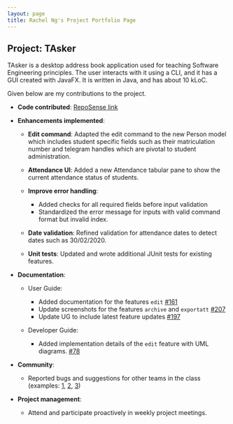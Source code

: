 ```yaml
---
layout: page
title: Rachel Ng's Project Portfolio Page
---
```


## Project: TAsker

TAsker is a desktop address book application used for teaching Software Engineering principles. The user interacts with it using a CLI, and it has a GUI created with JavaFX. It is written in Java, and has about 10 kLoC.

Given below are my contributions to the project.

- **Code contributed**: [RepoSense link](https://nus-cs2103-ay2021s1.github.io/tp-dashboard/#breakdown=true&search=rnmy)

- **Enhancements implemented**:
    
    - **Edit command**: Adapted the edit command to the new Person model which includes student specific fields such as their matriculation number and telegram handles which are pivotal to student administration.
          
    - **Attendance UI**: Added a new Attendance tabular pane to show the current attendance status of students.
    
    - **Improve error handling**: 
    
        - Added checks for all required fields before input validation
        - Standardized the error message for inputs with valid command format but invalid index.
    
    - **Date validation**: Refined validation for attendance dates to detect dates such as 30/02/2020. 

    - **Unit tests**: Updated and wrote additional JUnit tests for existing features.

- **Documentation**:
  
    - User Guide:
    
        - Added documentation for the features `edit` [\#161](https://github.com/AY2021S1-CS2103T-F11-1/tp/pull/161)
        - Update screenshots for the features `archive` and `exportatt` [\#207](https://github.com/AY2021S1-CS2103T-F11-1/tp/pull/207)
        - Update UG to include latest feature updates [\#197](https://github.com/AY2021S1-CS2103T-F11-1/tp/pull/197)
    
    - Developer Guide:
    
        - Added implementation details of the `edit` feature with UML diagrams. [\#78](https://github.com/AY2021S1-CS2103T-F11-1/tp/pull/78)

- **Community**:

    - Reported bugs and suggestions for other teams in the class (examples: [1](https://github.com/AY2021S1-CS2103T-W17-4/tp/issues/205), [2](https://github.com/AY2021S1-CS2103T-W17-4/tp/issues/206), [3](https://github.com/AY2021S1-CS2103T-W17-4/tp/issues/207))
  
- **Project management**:

    - Attend and participate proactively in weekly project meetings.






